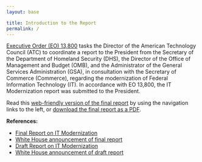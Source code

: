 ```yaml
---
layout: base

title: Introduction to the Report
permalink: /
---
```


[Executive Order (EO) 13,800][1] tasks the Director of the American Technology Council (ATC) to coordinate a report to the President from the Secretary of the Department of Homeland Security (DHS), the Director of the Office of Management and Budget (OMB), and the Administrator of the General Services Administration (GSA), in consultation with the Secretary of Commerce (Commerce), regarding the modernization of Federal Information Technology (IT). In accordance with EO 13,800, the IT Modernization report was submitted to the President.

Read this [web-friendly version of the final report](/report/preface/) by using the navigation links to the left, or <a target="_blank" href="{{ site.report_url }}">download the final report as a PDF</a>.

**References:**

* <a href="{{ site.report_url }}">Final Report on IT Modernization</a>
* [White House announcement of final report](https://www.whitehouse.gov/articles/final-modernization-report/)
* <a href="{{ site.draft_url }}">Draft Report on IT Modernization</a>
* [White House announcement of draft report](https://www.whitehouse.gov/articles/it-modernization/)

[1]: https://www.whitehouse.gov/the-press-office/2017/05/11/presidential-executive-order-strengthening-cybersecurity-federal
